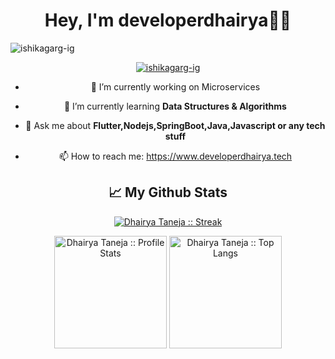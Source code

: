 <a href="https://icons8.com/icon/n9d0Hm43JCPK/link"></a>

<div align="center">

<h1 align="center">Hey, I'm developerdhairya👨‍💻</h1>

<p align="left"> <img src="https://komarev.com/ghpvc/?username=developerdhairya&label=Profile%20views&color=0e75b6&style=flat" alt="ishikagarg-ig" /> </p>

<p align="center"> <a href="https://github.com/ryo-ma/github-profile-trophy"><img src="https://github-profile-trophy.vercel.app/?username=developerdhairya&no-frame=true&row=1&column=7" alt="ishikagarg-ig" /></a> </p>





<link rel="stylesheet" href="https://cdn.jsdelivr.net/gh/devicons/devicon@v2.13.0/devicon.min.css">

- 🔭 I’m currently working on Microservices

- 🌱 I’m currently learning **Data Structures & Algorithms**

- 💬 Ask me about **Flutter,Nodejs,SpringBoot,Java,Javascript or any tech stuff**

- 📫 How to reach me: https://www.developerdhairya.tech


## 📈 **My Github Stats**
<!-- <p align="center"> -->
 [![Dhairya Taneja :: Streak](http://github-readme-streak-stats.herokuapp.com?user=developerdhairya&theme=merko&date_format=M%20j%5B%2C%20Y%5D)](http://github-readme-streak-stats.herokuapp.com?user=developerdhairya&theme=merko&date_format=M%20j%5B%2C%20Y%5D) 
  
<img height="180em" src="https://github-readme-stats.vercel.app/api?username=developerdhairya&theme=blue-green&show_icons=true&hide_border=true&count_private=true" alt="Dhairya Taneja :: Profile Stats" />
<img height="180em" src="https://github-readme-stats.vercel.app/api/top-langs/?username=developerdhairya&langs_count=8&theme=tokyonight&layout=compact&hide_border=true" alt="Dhairya Taneja :: Top Langs" />
<!-- </p> -->

<div align="center">
  

  
</div>
